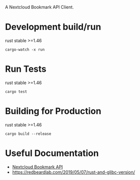A Nextcloud Bookmark API Client.

# Development build/run
rust stable >=1.46

`cargo-watch -x run`

# Run Tests
rust stable >=1.46

`cargo test`

# Building for Production
rust stable >=1.46

`cargo build --release`

# Useful Documentation

* [Nextcloud Bookmark API](https://nextcloud-bookmarks.readthedocs.io/en/latest/bookmark.html)
* https://redbeardlab.com/2019/05/07/rust-and-glibc-version/